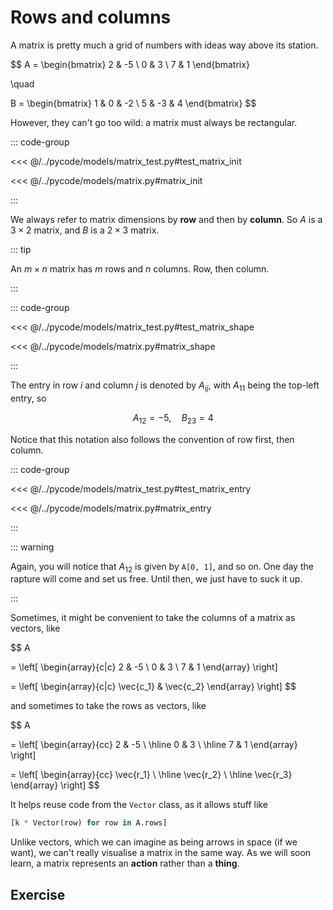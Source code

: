 # Rows and columns

A matrix is pretty much a grid of numbers with ideas way above its station.

$$
A = \begin{bmatrix}
2 & -5 \\
0 & 3 \\
7 & 1
\end{bmatrix}

\quad

B = \begin{bmatrix}
1 & 0 & -2 \\
5 & -3 & 4
\end{bmatrix}
$$

However, they can't go too wild: a matrix must always be rectangular.

::: code-group

<<< @/../pycode/models/matrix_test.py#test_matrix_init

<<< @/../pycode/models/matrix.py#matrix_init

:::

We always refer to matrix dimensions by **row** and then by **column**. So $A$
is a $3 \times 2$ matrix, and $B$ is a $2 \times 3$ matrix.

::: tip

An $m \times n$ matrix has $m$ rows and $n$ columns. Row, then column.

:::

::: code-group

<<< @/../pycode/models/matrix_test.py#test_matrix_shape

<<< @/../pycode/models/matrix.py#matrix_shape

:::

The entry in row $i$ and column $j$ is denoted by $A_{ij}$, with $A_{11}$ being
the top-left entry, so

$$
\quad A_{12} = -5, \quad B_{23} = 4
$$

Notice that this notation also follows the convention of row first, then column.

::: code-group

<<< @/../pycode/models/matrix_test.py#test_matrix_entry

<<< @/../pycode/models/matrix.py#matrix_entry

:::

::: warning

Again, you will notice that $A_{12}$ is given by `A[0, 1]`, and so on. One day
the rapture will come and set us free. Until then, we just have to suck it up.

:::

Sometimes, it might be convenient to take the columns of a matrix as vectors,
like

$$
A

= \left[ \begin{array}{c|c}
2 & -5 \\
0 & 3 \\
7 & 1
\end{array} \right]

= \left[ \begin{array}{c|c}
\vec{c_1} & \vec{c_2}
\end{array} \right]
$$

and sometimes to take the rows as vectors, like

$$
A

= \left[ \begin{array}{cc}
2 & -5 \\ \hline
0 & 3 \\ \hline
7 & 1
\end{array} \right]

= \left[ \begin{array}{cc}
\vec{r_1} \\ \hline
\vec{r_2} \\ \hline
\vec{r_3}
\end{array} \right]
$$

It helps reuse code from the `Vector` class, as it allows stuff like

```py
[k * Vector(row) for row in A.rows]
```

Unlike vectors, which we can imagine as being arrows in space (if we want), we
can't really visualise a matrix in the same way. As we will soon learn, a matrix
represents an **action** rather than a **thing**.

## Exercise

<Exercise id="rows-and-columns" />
